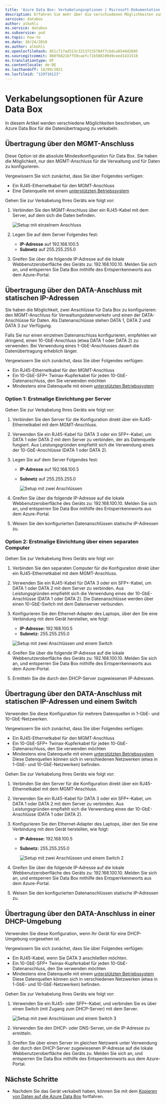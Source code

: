 ```yaml
---
title: 'Azure Data Box: Verkabelungsoptionen | Microsoft-Dokumentation'
description: Erfahren Sie mehr über die verschiedenen Möglichkeiten zum Verkabeln ihrer Azure Data Box für die Datenübertragung über den MGMT- oder DATA-Port.
services: databox
author: alkohli
ms.service: databox
ms.subservice: pod
ms.topic: how-to
ms.date: 10/24/2018
ms.author: alkohli
ms.openlocfilehash: 851c717ad313c32137235704f7cbdca9544d2605
ms.sourcegitcommit: 860f6821bff59caefc71b50810949ceed1431510
ms.translationtype: HT
ms.contentlocale: de-DE
ms.lasthandoff: 10/09/2021
ms.locfileid: "129716123"
---
```

# <a name="cabling-options-for-your-azure-data-box"></a>Verkabelungsoptionen für Azure Data Box

In diesem Artikel werden verschiedene Möglichkeiten beschrieben, um Azure Data Box für die Datenübertragung zu verkabeln.

## <a name="transfer-via-mgmt-port"></a>Übertragung über den MGMT-Anschluss

Diese Option ist die absolute Mindestkonfiguration für Data Box. Sie haben die Möglichkeit, nur den MGMT-Anschluss für die Verwaltung und für Daten zu konfigurieren.

Vergewissern Sie sich zunächst, dass Sie über Folgendes verfügen:

- Ein RJ45-Ethernetkabel für den MGMT-Anschluss
- Eine Datenquelle mit einem [unterstützten Betriebssystem](data-box-system-requirements.md#supported-operating-systems-for-clients)

Gehen Sie zur Verkabelung Ihres Geräts wie folgt vor:

1. Verbinden Sie den MGMT-Anschluss über ein RJ45-Kabel mit dem Server, auf dem sich die Daten befinden.

    ![Setup mit einzelnem Anschluss](media/data-box-cable-options/cabling-mgmt-only.png)

2. Legen Sie auf dem Server Folgendes fest:

    - **IP-Adresse** auf 192.168.100.5
    - **Subnetz** auf 255.255.255.0

3. Greifen Sie über die folgende IP-Adresse auf die lokale Webbenutzeroberfläche des Geräts zu: 192.168.100.10. Melden Sie sich an, und entsperren Sie Data Box mithilfe des Entsperrkennworts aus dem Azure-Portal.


## <a name="transfer-via-data-port-with-static-ips"></a>Übertragung über den DATA-Anschluss mit statischen IP-Adressen

Sie haben die Möglichkeit, zwei Anschlüsse für Data Box zu konfigurieren: den MGMT-Anschluss für Verwaltungsdatenverkehr und einen der DATA-Anschlüsse für Daten. Als Datenanschlüsse stehen DATA 1, DATA 2 und DATA 3 zur Verfügung.

Falls Sie nur einen einzelnen Datenanschluss konfigurieren, empfehlen wir dringend, einen 10-GbE-Anschluss (etwa DATA 1 oder DATA 2) zu verwenden. Bei Verwendung eines 1-GbE-Anschlusses dauert die Datenübertragung erheblich länger.

Vergewissern Sie sich zunächst, dass Sie über Folgendes verfügen:

- Ein RJ45-Ethernetkabel für den MGMT-Anschluss
- Ein 10-GbE-SFP+ Twinax-Kupferkabel für jeden 10-GbE-Datenanschluss, den Sie verwenden möchten
- Mindestens eine Datenquelle mit einem [unterstützten Betriebssystem](data-box-system-requirements.md#supported-operating-systems-for-clients)

### <a name="option-1---initial-setup-via-server"></a>Option 1: Erstmalige Einrichtung per Server

Gehen Sie zur Verkabelung Ihres Geräts wie folgt vor:

1. Verbinden Sie den Server für die Konfiguration direkt über ein RJ45-Ethernetkabel mit dem MGMT-Anschluss.
2. Verwenden Sie ein RJ45-Kabel für DATA 3 oder ein SFP+-Kabel, um DATA 1 oder DATA 2 mit dem Server zu verbinden, der als Datenquelle fungiert. Aus Leistungsgründen empfiehlt sich die Verwendung eines der 10-GbE-Anschlüsse (DATA 1 oder DATA 2).
3. Legen Sie auf dem Server Folgendes fest:

   - **IP-Adresse** auf 192.168.100.5
   - **Subnetz** auf 255.255.255.0

     ![Setup mit zwei Anschlüssen](media/data-box-cable-options/cabling-2-port-setup.png)

3. Greifen Sie über die folgende IP-Adresse auf die lokale Webbenutzeroberfläche des Geräts zu: 192.168.100.10. Melden Sie sich an, und entsperren Sie Data Box mithilfe des Entsperrkennworts aus dem Azure-Portal.
4. Weisen Sie den konfigurierten Datenanschlüssen statische IP-Adressen zu.

### <a name="option-2---initial-setup-via-separate-computer"></a>Option 2: Erstmalige Einrichtung über einen separaten Computer

Gehen Sie zur Verkabelung Ihres Geräts wie folgt vor:

1. Verbinden Sie den separaten Computer für die Konfiguration direkt über ein RJ45-Ethernetkabel mit dem MGMT-Anschluss.
2. Verwenden Sie ein RJ45-Kabel für DATA 3 oder ein SFP+-Kabel, um DATA 1 oder DATA 2 mit dem Server zu verbinden. Aus Leistungsgründen empfiehlt sich die Verwendung eines der 10-GbE-Anschlüsse (DATA 1 oder DATA 2). Die Datenanschlüsse werden über einen 10-GbE-Switch mit dem Datenserver verbunden.
3. Konfigurieren Sie den Ethernet-Adapter des Laptops, über den Sie eine Verbindung mit dem Gerät herstellen, wie folgt:

   - **IP-Adresse:** 192.168.100.5
   - **Subnetz:** 255.255.255.0
  
   ![Setup mit zwei Anschlüssen und einem Switch](media/data-box-cable-options/cabling-with-static-ip.png)

3. Greifen Sie über die folgende IP-Adresse auf die lokale Webbenutzeroberfläche des Geräts zu: 192.168.100.10. Melden Sie sich an, und entsperren Sie Data Box mithilfe des Entsperrkennworts aus dem Azure-Portal.
4. Ermitteln Sie die durch den DHCP-Server zugewiesenen IP-Adressen.

## <a name="transfer-via-data-port-with-static-ips-using-a-switch"></a>Übertragung über den DATA-Anschluss mit statischen IP-Adressen und einem Switch 

Verwenden Sie diese Konfiguration für mehrere Datenquellen in 1-GbE- und 10-GbE-Netzwerken.

Vergewissern Sie sich zunächst, dass Sie über Folgendes verfügen:

- Ein RJ45-Ethernetkabel für den MGMT-Anschluss
- Ein 10-GbE-SFP+ Twinax-Kupferkabel für jeden 10-GbE-Datenanschluss, den Sie verwenden möchten
- Mindestens eine Datenquelle mit einem [unterstützten Betriebssystem](data-box-system-requirements.md#supported-operating-systems-for-clients) Diese Datenquellen können sich in verschiedenen Netzwerken (etwa in 1-GbE- und 10-GbE-Netzwerken) befinden.

Gehen Sie zur Verkabelung Ihres Geräts wie folgt vor:

1. Verbinden Sie den Server für die Konfiguration direkt über ein RJ45-Ethernetkabel mit dem MGMT-Anschluss.
2. Verwenden Sie ein RJ45-Kabel für DATA 3 oder ein SFP+-Kabel, um DATA 1 oder DATA 2 mit dem Server zu verbinden. Aus Leistungsgründen empfiehlt sich die Verwendung eines der 10-GbE-Anschlüsse (DATA 1 oder DATA 2).
3. Konfigurieren Sie den Ethernet-Adapter des Laptops, über den Sie eine Verbindung mit dem Gerät herstellen, wie folgt:

   - **IP-Adresse:** 192.168.100.5
   - **Subnetz:** 255.255.255.0

     ![Setup mit zwei Anschlüssen und einem Switch 2](media/data-box-cable-options/cabling-with-switch-static-ip.png)

3. Greifen Sie über die folgende IP-Adresse auf die lokale Webbenutzeroberfläche des Geräts zu: 192.168.100.10. Melden Sie sich an, und entsperren Sie Data Box mithilfe des Entsperrkennworts aus dem Azure-Portal.
4. Weisen Sie den konfigurierten Datenanschlüssen statische IP-Adressen zu.


## <a name="transfer-via-data-port-in-a-dhcp-environment"></a>Übertragung über den DATA-Anschluss in einer DHCP-Umgebung

Verwenden Sie diese Konfiguration, wenn Ihr Gerät für eine DHCP-Umgebung vorgesehen ist.

Vergewissern Sie sich zunächst, dass Sie über Folgendes verfügen:

- Ein RJ45-Kabel, wenn Sie DATA 3 anschließen möchten.
- Ein 10-GbE-SFP+ Twinax-Kupferkabel für jeden 10-GbE-Datenanschluss, den Sie verwenden möchten
- Mindestens eine Datenquelle mit einem [unterstützten Betriebssystem](data-box-system-requirements.md#supported-operating-systems-for-clients) Diese Datenquellen können sich in verschiedenen Netzwerken (etwa in 1-GbE- und 10-GbE-Netzwerken) befinden.

Gehen Sie zur Verkabelung Ihres Geräts wie folgt vor:

1. Verwenden Sie ein RJ45- oder SFP+-Kabel, und verbinden Sie es über einen Switch (mit Zugang zum DHCP-Server) mit dem Server.

    ![Setup mit zwei Anschlüssen und einem Switch 3](media/data-box-cable-options/cabling-dhcp-data-only.png)

2. Verwenden Sie den DHCP- oder DNS-Server, um die IP-Adresse zu ermitteln.
3. Greifen Sie über einen Server im gleichen Netzwerk unter Verwendung der durch den DHCP-Server zugewiesenen IP-Adresse auf die lokale Webbenutzeroberfläche des Geräts zu. Melden Sie sich an, und entsperren Sie Data Box mithilfe des Entsperrkennworts aus dem Azure-Portal.

## <a name="next-steps"></a>Nächste Schritte

- Nachdem Sie das Gerät verkabelt haben, können Sie mit dem [Kopieren von Daten auf die Azure Data Box](data-box-deploy-copy-data.md) fortfahren.
